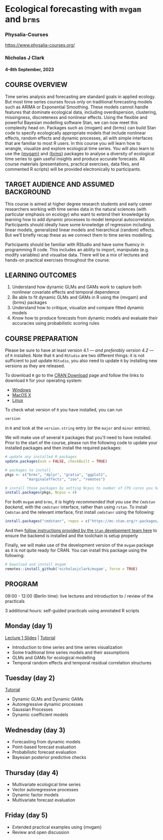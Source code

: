# Ecological forecasting with `mvgam` and `brms`

### Physalia-Courses 

https://www.physalia-courses.org/

### Nicholas J Clark

#### 4&ndash;8th September, 2023

## COURSE OVERVIEW
Time series analysis and forecasting are standard goals in applied ecology. But most time series courses focus only on traditional forecasting models such as ARIMA or Exponential Smoothing. These models cannot handle features that dominate ecological data, including overdispersion, clustering, missingness, discreteness and nonlinear effects. Using the flexible and powerful Bayesian modelling software Stan, we can now meet this complexity head on. Packages such as {mvgam} and {brms} can build Stan code to specify ecologically appropriate models that include nonlinear effects, random effects and dynamic processes, all with simple interfaces that are familiar to most R users. In this course you will learn how to wrangle, visualize and explore ecological time series. You will also learn to use the [{mvgam}](https://github.com/nicholasjclark/mvgam) and [{brms}](https://github.com/paul-buerkner/brms) packages to analyse a diversity of ecological time series to gain useful insights and produce accurate forecasts. All course materials (presentations, practical exercises, data files, and commented R scripts) will be provided electronically to participants.

## TARGET AUDIENCE AND ASSUMED BACKGROUND
This course is aimed at higher degree research students and early career researchers working with time series data in the natural sciences (with particular emphasis on ecology) who want to extend their knowledge by learning how to add dynamic processes to model temporal autocorrelation. Participants should ideally have some knowledge of regression including linear models, generalized linear models and hierarchical (random) effects. But we’ll briefly recap these as we connect them to time series modelling.

Participants should be familiar with RStudio and have some fluency in programming R code. This includes an ability to import, manipulate (e.g. modify variables) and visualise data. There will be a mix of lectures and hands-on practical exercises throughout the course.

## LEARNING OUTCOMES
1.    Understand how dynamic GLMs and GAMs work to capture both nonlinear covariate effects and temporal dependence
2.    Be able to fit dynamic GLMs and GAMs in R using the {mvgam} and {brms} packages
3.    Understand how to critique, visualize and compare fitted dynamic models
4.    Know how to produce forecasts from dynamic models and evaluate their accuracies using probabilistic scoring rules

## COURSE PREPARATION

Please be sure to have at least version 4.1 &mdash; *and preferably version 4.2* &mdash; of `R` installed. Note that `R` and `RStudio` are two different things: it is not sufficient to just update `RStudio`, you also need to update `R` by installing new versions as they are released.

To download `R` go to the [CRAN Download](https://cran.r-project.org/) page and follow the links to download `R` for your operating system:

* [Windows](https://cran.r-project.org/bin/windows/)
* [MacOS X](https://cran.r-project.org/bin/macosx/)
* [Linux](https://cran.r-project.org/bin/linux/)

To check what version of `R` you have installed, you can run

```r
version
```

in `R` and look at the `version.string` entry (or the `major` and `minor` entries).

We will make use of several `R` packages that you'll need to have installed. Prior to the start of the course, please run the following code to update your installed packages and then install the required packages:

```r
# update any installed R packages
update.packages(ask = FALSE, checkBuilt = TRUE)

# packages to install
pkgs <- c("brms", "dplyr", "gratia", "ggplot2",
          "marginaleffects", "zoo", "remotes")

# install those packages by setting Ncpus to number of CPU cores you have available
install.packages(pkgs, Ncpus = 4)
```

For both `mvgam` and `brms`, *it is highly recommended that you use the `Cmdstan` backend*, with the `cmdstanr` interface, rather than using `rstan`. To install `Cmdstan` and the relevant interface, first install `cmdstanr` using the following:

```r
install.packages("cmdstanr", repos = c("https://mc-stan.org/r-packages/", getOption("repos")))
```

And then [follow instructions provided by the `Stan` development team here](https://mc-stan.org/cmdstanr/articles/cmdstanr.html) to ensure the backend is installed and the toolchain is setup properly


Finally, we will make use of the development version of the `mvgam` package as it is not quite ready for CRAN. You can install this package using the following:

```r
# Download and install mvgam
remotes::install_github('nicholasjclark/mvgam', force = TRUE)
```

## PROGRAM
09:00 - 12:00 (Berlin time): live lectures and introduction to / review of the practicals

3 additional hours: self-guided practicals using annotated R scripts

 

## Monday (day 1) 
[Lecture 1 Slides](https://nicholasjclark.github.io/physalia-forecasting-course/day1/lecture_1_slidedeck) | [Tutorial](https://nicholasjclark.github.io/physalia-forecasting-course/day1/tutorial_1_physalia)
* Introduction to time series and time series visualization
* Some traditional time series models and their assumptions
* GLMs and GAMs for ecological modelling
* Temporal random effects and temporal residual correlation structures


## Tuesday (day 2) 
[Tutorial](https://nicholasjclark.github.io/physalia-forecasting-course/day2/tutorial_2_physalia)
* Dynamic GLMs and Dynamic GAMs
* Autoregressive dynamic processes
* Gaussian Processes
* Dynamic coefficient models


## Wednesday (day 3)
* Forecasting from dynamic models
* Point-based forecast evaluation
* Probabilistic forecast evaluation
* Bayesian posterior predictive checks


## Thursday (day 4)
* Multivariate ecological time series
* Vector autoregressive processes
* Dynamic factor models
* Multivariate forecast evaluation


## Friday (day 5)
* Extended practical examples using {mvgam}
* Review and open discussion
